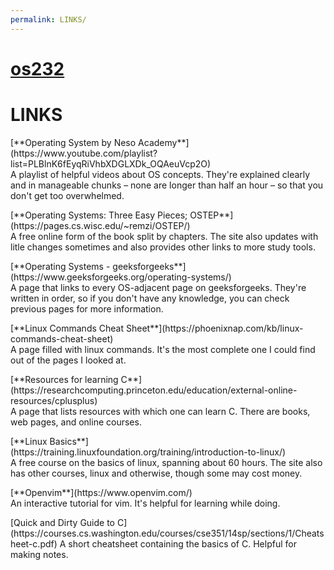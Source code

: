 ```yaml
---
permalink: LINKS/
---
```

# [os232](https://jteo0.github.io/os232/)
# LINKS
<p></p>
[**Operating System by Neso Academy**](https://www.youtube.com/playlist?list=PLBlnK6fEyqRiVhbXDGLXDk_OQAeuVcp2O)<br>A playlist of helpful videos about OS concepts. They're explained clearly and in manageable chunks – none are longer than half an hour – so that you don't get too overwhelmed.
<p></p>
[**Operating Systems: Three Easy Pieces; OSTEP**](https://pages.cs.wisc.edu/~remzi/OSTEP/)<br>A free online form of the book split by chapters. The site also updates with litle changes sometimes and also provides other links to more study tools.
<p></p>
[**Operating Systems - geeksforgeeks**](https://www.geeksforgeeks.org/operating-systems/)<br>A page that links to every OS-adjacent page on geeksforgeeks. They're written in order, so if you don't have any knowledge, you can check previous pages for more information.
<p></p>
[**Linux Commands Cheat Sheet**](https://phoenixnap.com/kb/linux-commands-cheat-sheet)<br> A page filled with linux commands. It's the most complete one I could find out of the pages I looked at.
<p></p>
[**Resources for learning C**](https://researchcomputing.princeton.edu/education/external-online-resources/cplusplus)<br> A page that lists resources with which one can learn C. There are books, web pages, and online courses.
<p></p>
[**Linux Basics**](https://training.linuxfoundation.org/training/introduction-to-linux/)<br> A free course on the basics of linux, spanning about 60 hours. The site also has other courses, linux and otherwise, though some may cost money.
<p></p>
[**Openvim**](https://www.openvim.com/)<br> An interactive tutorial for vim. It's helpful for learning while doing.
<p></p>
[Quick and Dirty Guide to C](https://courses.cs.washington.edu/courses/cse351/14sp/sections/1/Cheatsheet-c.pdf) A short cheatsheet containing the basics of C. Helpful for making notes.

